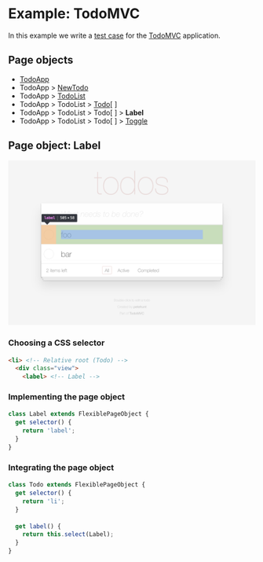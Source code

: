 # Example: TodoMVC

In this example we write a [test case](../index.md#test-case) for the [TodoMVC][external-todomvc] application.

## Page objects

- [TodoApp](./1-todo-app.md#page-object-todoapp)
- TodoApp > [NewTodo](./2-new-todo.md#page-object-newtodo)
- TodoApp > [TodoList](./3-todo-list.md#page-object-todolist)
- TodoApp > TodoList > [Todo](./4-todo.md#page-object-todo)[ ]
- TodoApp > TodoList > Todo[ ] > **Label**
- TodoApp > TodoList > Todo[ ] > [Toggle](./6-toggle.md#page-object-toggle)

## Page object: Label

![label](../images/label.png)

### Choosing a CSS selector

```html
<li> <!-- Relative root (Todo) -->
  <div class="view">
    <label> <!-- Label -->
```

### Implementing the page object

```js
class Label extends FlexiblePageObject {
  get selector() {
    return 'label';
  }
}
```

### Integrating the page object

```js
class Todo extends FlexiblePageObject {
  get selector() {
    return 'li';
  }

  get label() {
    return this.select(Label);
  }
}
```

[external-todomvc]: http://todomvc.com/examples/react/#/
